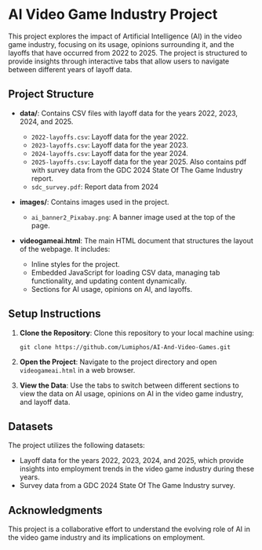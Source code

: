# AI Video Game Industry Project

This project explores the impact of Artificial Intelligence (AI) in the video game industry, focusing on its usage, opinions surrounding it, and the layoffs that have occurred from 2022 to 2025. The project is structured to provide insights through interactive tabs that allow users to navigate between different years of layoff data.

## Project Structure

- **data/**: Contains CSV files with layoff data for the years 2022, 2023, 2024, and 2025.
  - `2022-layoffs.csv`: Layoff data for the year 2022.
  - `2023-layoffs.csv`: Layoff data for the year 2023.
  - `2024-layoffs.csv`: Layoff data for the year 2024.
  - `2025-layoffs.csv`: Layoff data for the year 2025.
Also contains pdf with survey data from the GDC 2024 State Of The Game Industry report.
  - `sdc_survey.pdf`: Report data from 2024

- **images/**: Contains images used in the project.
  - `ai_banner2_Pixabay.png`: A banner image used at
  the top of the page.

- **videogameai.html**: The main HTML document that structures the layout of the webpage. It includes:
  - Inline styles for the project.
  - Embedded JavaScript for loading CSV data, managing tab functionality, and updating content dynamically.
  - Sections for AI usage, opinions on AI, and layoffs.

## Setup Instructions

1. **Clone the Repository**: 
   Clone this repository to your local machine using:
   ```
   git clone https://github.com/Lumiphos/AI-And-Video-Games.git
   ```

2. **Open the Project**: 
   Navigate to the project directory and open `videogameai.html` in a web browser.

3. **View the Data**: 
Use the tabs to switch between different sections to view the data on AI usage, opinions on AI in the video game industry, and layoff data.


## Datasets

The project utilizes the following datasets:
- Layoff data for the years 2022, 2023, 2024, and 2025, which provide insights into employment trends in the video game industry during these years.
- Survey data from a GDC 2024 State Of The Game Industry
survey.

## Acknowledgments

This project is a collaborative effort to understand the evolving role of AI in the video game industry and its implications on employment.
